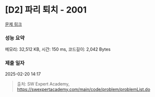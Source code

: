 # [D2] 파리 퇴치 - 2001 

[문제 링크](https://swexpertacademy.com/main/code/problem/problemDetail.do?contestProbId=AV5PzOCKAigDFAUq) 

### 성능 요약

메모리: 32,512 KB, 시간: 150 ms, 코드길이: 2,042 Bytes

### 제출 일자

2025-02-20 14:17



> 출처: SW Expert Academy, https://swexpertacademy.com/main/code/problem/problemList.do